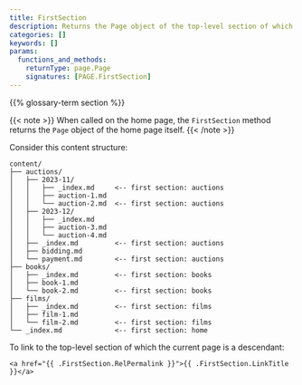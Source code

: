 ```yaml
---
title: FirstSection
description: Returns the Page object of the top-level section of which the given page is a descendant.
categories: []
keywords: []
params:
  functions_and_methods:
    returnType: page.Page
    signatures: [PAGE.FirstSection]
---
```


{{% glossary-term section %}}

{{< note >}}
When called on the home page, the `FirstSection` method returns the `Page` object of the home page itself.
{{< /note >}}

Consider this content structure:

```text
content/
├── auctions/
│   ├── 2023-11/
│   │   ├── _index.md     <-- first section: auctions
│   │   ├── auction-1.md
│   │   └── auction-2.md  <-- first section: auctions
│   ├── 2023-12/
│   │   ├── _index.md     
│   │   ├── auction-3.md
│   │   └── auction-4.md
│   ├── _index.md         <-- first section: auctions
│   ├── bidding.md
│   └── payment.md        <-- first section: auctions
├── books/
│   ├── _index.md         <-- first section: books
│   ├── book-1.md
│   └── book-2.md         <-- first section: books
├── films/
│   ├── _index.md         <-- first section: films
│   ├── film-1.md
│   └── film-2.md         <-- first section: films
└── _index.md             <-- first section: home
```

To link to the top-level section of which the current page is a descendant:

```go-html-template
<a href="{{ .FirstSection.RelPermalink }}">{{ .FirstSection.LinkTitle }}</a>
```
